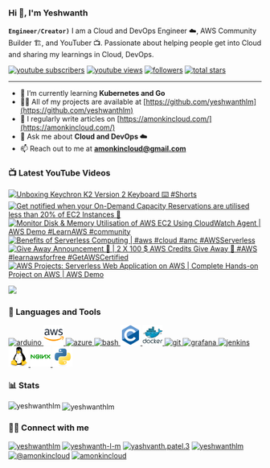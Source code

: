 ### Hi 👋, I'm Yeshwanth
**`Engineer/Creator)`**
I am a Cloud and DevOps Engineer ☁️, AWS Community Builder 🏗️, and YouTuber 📺. Passionate about helping people get into Cloud and sharing my learnings in Cloud, DevOps.

   <p align="left">
      <a href="https://www.youtube.com/c/amonkincloud?sub_confirmation=1">
         <img alt="youtube subscribers" title="Subscribe to my YouTube channel" src="https://custom-icon-badges.demolab.com/youtube/channel/subscribers/UCwhERUcuzUCwr8x8mQ8zrcw?color=%23E05D44&label=SUBSCRIBE&logo=video&logoColor=white&style=for-the-badge&labelColor=CE4630"/></a> 
      <a href="https://www.youtube.com/c/fknight">
         <img alt="youtube views" title="YouTube views" src="https://custom-icon-badges.demolab.com/youtube/channel/views/UCwhERUcuzUCwr8x8mQ8zrcw?color=%23E1AD0E&logo=eye&logoColor=white&style=for-the-badge&labelColor=C79600"/></a> 
      <a href="https://github.com/yeshwanthlm?tab=followers">
         <img alt="followers" title="Follow me on Github" src="https://custom-icon-badges.demolab.com/github/followers/yeshwanthlm?color=236ad3&labelColor=1155ba&style=for-the-badge&logo=person-add&label=Follow&logoColor=white"/></a>
      <a href="https://github.com/yeshwanthlm?tab=repositories&sort=stargazers">
         <img alt="total stars" title="Total stars on GitHub" src="https://custom-icon-badges.demolab.com/github/stars/yeshwanthlm?color=55960c&style=for-the-badge&labelColor=488207&logo=star"/></a>
   </p>

---

- 🌱 I’m currently learning **Kubernetes and Go**
- 👨‍💻 All of my projects are available at [https://github.com/yeshwanthlm](https://github.com/yeshwanthlm)
- 📝 I regularly write articles on [https://amonkincloud.com/](https://amonkincloud.com/)
- 💬 Ask me about **Cloud and DevOps ☁️**
- 📫 Reach out to me at **amonkincloud@gmail.com**


### 📺 Latest YouTube Videos

<!-- BEGIN YOUTUBE-CARDS -->
[![Unboxing Keychron K2 Version 2 Keyboard ⌨️ #Shorts](https://ytcards.demolab.com/?id=kRe4FhcoqR0&title=Unboxing+Keychron+K2+Version+2+Keyboard+%E2%8C%A8%EF%B8%8F+%23Shorts&lang=en&timestamp=1680791956&background_color=%230d1117&title_color=%23ffffff&stats_color=%23dedede&width=250 "Unboxing Keychron K2 Version 2 Keyboard ⌨️ #Shorts")](https://www.youtube.com/watch?v=kRe4FhcoqR0)
[![Get notified when your On-Demand Capacity Reservations are utilised less than 20% of EC2 Instances 📢](https://ytcards.demolab.com/?id=hCKA-2zl5Vw&title=Get+notified+when+your%C2%A0On-Demand+Capacity+Reservations%C2%A0are+utilised+less+than+20%25+of+EC2+Instances+%F0%9F%93%A2&lang=en&timestamp=1680784218&background_color=%230d1117&title_color=%23ffffff&stats_color=%23dedede&width=250 "Get notified when your On-Demand Capacity Reservations are utilised less than 20% of EC2 Instances 📢")](https://www.youtube.com/watch?v=hCKA-2zl5Vw)
[![Monitor Disk & Memory Utilisation of AWS EC2 Using CloudWatch Agent | AWS Demo #LearnAWS #community](https://ytcards.demolab.com/?id=OphBekkv7Fo&title=Monitor+Disk+%26+Memory+Utilisation+of+AWS+EC2+Using+CloudWatch+Agent+%7C+AWS+Demo+%23LearnAWS+%23community&lang=en&timestamp=1680722486&background_color=%230d1117&title_color=%23ffffff&stats_color=%23dedede&width=250 "Monitor Disk & Memory Utilisation of AWS EC2 Using CloudWatch Agent | AWS Demo #LearnAWS #community")](https://www.youtube.com/watch?v=OphBekkv7Fo)
[![Benefits of Serverless Computing | #aws #cloud #amc #AWSServerless](https://ytcards.demolab.com/?id=mwxAEJtbBHg&title=Benefits+of+Serverless+Computing+%7C+%23aws+%23cloud+%23amc+%23AWSServerless&lang=en&timestamp=1680665421&background_color=%230d1117&title_color=%23ffffff&stats_color=%23dedede&width=250 "Benefits of Serverless Computing | #aws #cloud #amc #AWSServerless")](https://www.youtube.com/watch?v=mwxAEJtbBHg)
[![Give Away Announcement 📢 | 2 X 100 $ AWS Credits Give Away 💸 #AWS #learnawsforfree #GetAWSCertified](https://ytcards.demolab.com/?id=I6lOS38pdeM&title=Give+Away+Announcement+%F0%9F%93%A2+%7C+2+X+100+%24+AWS+Credits+Give+Away+%F0%9F%92%B8+%23AWS+%23learnawsforfree+%23GetAWSCertified&lang=en&timestamp=1680665408&background_color=%230d1117&title_color=%23ffffff&stats_color=%23dedede&width=250 "Give Away Announcement 📢 | 2 X 100 $ AWS Credits Give Away 💸 #AWS #learnawsforfree #GetAWSCertified")](https://www.youtube.com/watch?v=I6lOS38pdeM)
[![AWS Projects: Serverless Web Application on AWS | Complete Hands-on Project on AWS | AWS Demo](https://ytcards.demolab.com/?id=qpaDbXcPwnU&title=AWS+Projects%3A+Serverless+Web+Application+on+AWS+%7C+Complete+Hands-on+Project+on+AWS+%7C+AWS+Demo&lang=en&timestamp=1680611411&background_color=%230d1117&title_color=%23ffffff&stats_color=%23dedede&width=250 "AWS Projects: Serverless Web Application on AWS | Complete Hands-on Project on AWS | AWS Demo")](https://www.youtube.com/watch?v=qpaDbXcPwnU)
<!-- END YOUTUBE-CARDS -->

[<img src="https://custom-icon-badges.demolab.com/badge/-Subscribe%20For%20More-red?style=for-the-badge&logo=video&logoColor=white"/>](https://www.youtube.com/c/amonkincloud?sub_confirmation=1)

### 🧰 Languages and Tools

<p align="left"> <a href="https://www.arduino.cc/" target="_blank" rel="noreferrer"> <img src="https://cdn.worldvectorlogo.com/logos/arduino-1.svg" alt="arduino" width="40" height="40"/> </a> <a href="https://aws.amazon.com" target="_blank" rel="noreferrer"> <img src="https://raw.githubusercontent.com/devicons/devicon/master/icons/amazonwebservices/amazonwebservices-original-wordmark.svg" alt="aws" width="40" height="40"/> </a> <a href="https://azure.microsoft.com/en-in/" target="_blank" rel="noreferrer"> <img src="https://www.vectorlogo.zone/logos/microsoft_azure/microsoft_azure-icon.svg" alt="azure" width="40" height="40"/> </a> <a href="https://www.gnu.org/software/bash/" target="_blank" rel="noreferrer"> <img src="https://www.vectorlogo.zone/logos/gnu_bash/gnu_bash-icon.svg" alt="bash" width="40" height="40"/> </a> <a href="https://www.cprogramming.com/" target="_blank" rel="noreferrer"> <img src="https://raw.githubusercontent.com/devicons/devicon/master/icons/c/c-original.svg" alt="c" width="40" height="40"/> </a> <a href="https://www.docker.com/" target="_blank" rel="noreferrer"> <img src="https://raw.githubusercontent.com/devicons/devicon/master/icons/docker/docker-original-wordmark.svg" alt="docker" width="40" height="40"/> </a> <a href="https://git-scm.com/" target="_blank" rel="noreferrer"> <img src="https://www.vectorlogo.zone/logos/git-scm/git-scm-icon.svg" alt="git" width="40" height="40"/> </a> <a href="https://grafana.com" target="_blank" rel="noreferrer"> <img src="https://www.vectorlogo.zone/logos/grafana/grafana-icon.svg" alt="grafana" width="40" height="40"/> </a> <a href="https://www.jenkins.io" target="_blank" rel="noreferrer"> <img src="https://www.vectorlogo.zone/logos/jenkins/jenkins-icon.svg" alt="jenkins" width="40" height="40"/> </a> <a href="https://www.linux.org/" target="_blank" rel="noreferrer"> <img src="https://raw.githubusercontent.com/devicons/devicon/master/icons/linux/linux-original.svg" alt="linux" width="40" height="40"/> </a> <a href="https://www.nginx.com" target="_blank" rel="noreferrer"> <img src="https://raw.githubusercontent.com/devicons/devicon/master/icons/nginx/nginx-original.svg" alt="nginx" width="40" height="40"/> </a> <a href="https://www.python.org" target="_blank" rel="noreferrer"> <img src="https://raw.githubusercontent.com/devicons/devicon/master/icons/python/python-original.svg" alt="python" width="40" height="40"/> </a> </p>

### 📊 Stats
<p><img align="left" src="https://github-readme-stats.vercel.app/api/top-langs?username=yeshwanthlm&show_icons=true&locale=en&layout=compact" alt="yeshwanthlm" /></p>

<p>&nbsp;<img align="center" src="https://github-readme-stats.vercel.app/api?username=yeshwanthlm&show_icons=true&locale=en" alt="yeshwanthlm" /></p>

### 🏄‍♂️ Connect with me
   <p align="left">
   <a href="https://dev.to/yeshwanthlm" target="blank"><img align="center" src="https://raw.githubusercontent.com/rahuldkjain/github-profile-readme-generator/master/src/images/icons/Social/devto.svg" alt="yeshwanthlm" height="30" width="40" /></a>
   <a href="https://linkedin.com/in/yeshwanth-l-m" target="blank"><img align="center" src="https://raw.githubusercontent.com/rahuldkjain/github-profile-readme-generator/master/src/images/icons/Social/linked-in-alt.svg" alt="yeshwanth-l-m" height="30" width="40" /></a>
   <a href="https://fb.com/yashvanth.patel.3" target="blank"><img align="center" src="https://raw.githubusercontent.com/rahuldkjain/github-profile-readme-generator/master/src/images/icons/Social/facebook.svg" alt="yashvanth.patel.3" height="30" width="40" /></a>
   <a href="https://instagram.com/yeshwanthlm" target="blank"><img align="center" src="https://raw.githubusercontent.com/rahuldkjain/github-profile-readme-generator/master/src/images/icons/Social/instagram.svg" alt="yeshwanthlm" height="30" width="40" /></a>
   <a href="https://hashnode.com/@amonkincloud" target="blank"><img align="center" src="https://raw.githubusercontent.com/rahuldkjain/github-profile-readme-generator/master/src/images/icons/Social/hashnode.svg" alt="@amonkincloud" height="30" width="40" /></a>
   <a href="https://www.youtube.com/c/amonkincloud" target="blank"><img align="center" src="https://raw.githubusercontent.com/rahuldkjain/github-profile-readme-generator/master/src/images/icons/Social/youtube.svg" alt="amonkincloud" height="30" width="40" /></a>
   </p>
